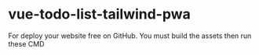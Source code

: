 # vue-todo-list-tailwind-pwa

For deploy your website free on GitHub. You must build the assets then run these CMD
